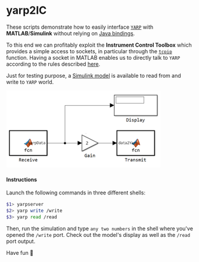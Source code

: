# yarp2IC

These scripts demonstrate how to easily interface [`YARP`](https://github.com/robotology/yarp)
with **MATLAB**/**Simulink** without relying on [Java bindings](http://wiki.icub.org/yarpdoc/yarp_swig.html).

To this end we can profitably exploit the **Instrument Control Toolbox**
which provides a simple access to sockets, in particular through the [`tcpip`](http://www.mathworks.com/help/instrument/tcpip.html) function.
Having a socket in MATLAB enables us to directly talk to `YARP` according to the rules described
[here](http://wiki.icub.org/yarpdoc/yarp_without_yarp.html).

Just for testing purpose, a [Simulink model](/yarpSimTest.mdl)
is available to read from and write to `YARP` world.

![model](/assets/model.png)

#### Instructions
Launch the following commands in three different shells:

```sh
$1> yarpserver
$2> yarp write /write
$3> yarp read /read
```

Then, run the simulation and type `any two numbers` in the shell where you've opened
the `/write` port. Check out the model's display as well as the `/read` port output.

Have fun :tada:
